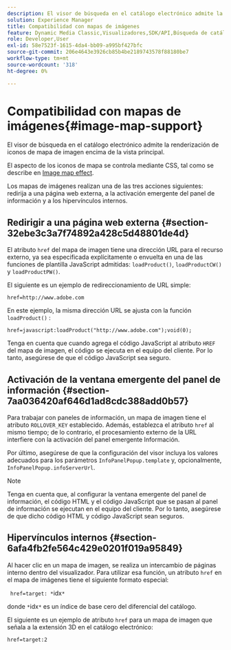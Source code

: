 ```yaml
---
description: El visor de búsqueda en el catálogo electrónico admite la renderización de iconos de mapa de imagen encima de la vista principal.
solution: Experience Manager
title: Compatibilidad con mapas de imágenes
feature: Dynamic Media Classic,Visualizadores,SDK/API,Búsqueda de catálogos electrónicos
role: Developer,User
exl-id: 58e7523f-1615-4da4-bb09-a995bf427bfc
source-git-commit: 206e4643e3926cb85b4be2189743578f88180be7
workflow-type: tm+mt
source-wordcount: '318'
ht-degree: 0%

---
```


# Compatibilidad con mapas de imágenes{#image-map-support}

El visor de búsqueda en el catálogo electrónico admite la renderización de iconos de mapa de imagen encima de la vista principal.

El aspecto de los iconos de mapa se controla mediante CSS, tal como se describe en [Image map effect](../../c-html5-s7-aem-asset-viewers/c-html5-20-ecatalog-viewer-about/c-html5-20-ecatalog-viewer-customizingviewer/r-html5-ecatalog-viewer-20-customize-imagemapeffect.md#reference-261df27d1ed145c882b26b88e33a0289).

Los mapas de imágenes realizan una de las tres acciones siguientes: redirija a una página web externa, a la activación emergente del panel de información y a los hipervínculos internos.

## Redirigir a una página web externa {#section-32ebe3c3a7f74892a428c5d48801de4d}

El atributo `href` del mapa de imagen tiene una dirección URL para el recurso externo, ya sea especificada explícitamente o envuelta en una de las funciones de plantilla JavaScript admitidas: `loadProduct()`, `loadProductCW()` y `loadProductPW()`.

El siguiente es un ejemplo de redireccionamiento de URL simple:

`href=http://www.adobe.com`

En este ejemplo, la misma dirección URL se ajusta con la función `loadProduct()` :

`href=javascript:loadProduct("http://www.adobe.com");void(0);`

Tenga en cuenta que cuando agrega el código JavaScript al atributo `HREF` del mapa de imagen, el código se ejecuta en el equipo del cliente. Por lo tanto, asegúrese de que el código JavaScript sea seguro.

## Activación de la ventana emergente del panel de información {#section-7aa036420af646d1ad8cdc388add0b57}

Para trabajar con paneles de información, un mapa de imagen tiene el atributo `ROLLOVER_KEY` establecido. Además, establezca el atributo `href` al mismo tiempo; de lo contrario, el procesamiento externo de la URL interfiere con la activación del panel emergente Información.

Por último, asegúrese de que la configuración del visor incluya los valores adecuados para los parámetros `InfoPanelPopup.template` y, opcionalmente, `InfoPanelPopup.infoServerUrl`.

>[!NOTE]
>
>Tenga en cuenta que, al configurar la ventana emergente del panel de información, el código HTML y el código JavaScript que se pasan al panel de información se ejecutan en el equipo del cliente. Por lo tanto, asegúrese de que dicho código HTML y código JavaScript sean seguros.

## Hipervínculos internos {#section-6afa4fb2fe564c429e0201f019a95849}

Al hacer clic en un mapa de imagen, se realiza un intercambio de páginas interno dentro del visualizador. Para utilizar esa función, un atributo `href` en el mapa de imágenes tiene el siguiente formato especial:

` href=target: *`idx`*`

donde `*`idx`*` es un índice de base cero del diferencial del catálogo.

El siguiente es un ejemplo de atributo `href` para un mapa de imagen que señala a la extensión 3D en el catálogo electrónico:

`href=target:2`

